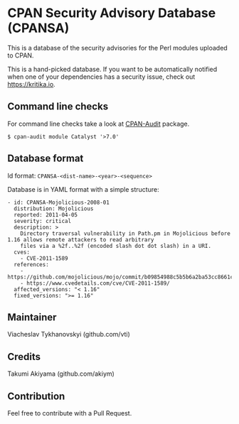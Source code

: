 # CPAN Security Advisory Database (CPANSA)

This is a database of the security advisories for the Perl modules uploaded to CPAN.

This is a hand-picked database. If you want to be automatically notified when one of your dependencies has a security
issue, check out <https://kritika.io>.

## Command line checks

For command line checks take a look at [CPAN-Audit](https://metacpan.org/release/CPAN-Audit) package.

```
$ cpan-audit module Catalyst '>7.0'
```

## Database format

Id format: `CPANSA-<dist-name>-<year>-<sequence>`

Database is in YAML format with a simple structure:

```
- id: CPANSA-Mojolicious-2008-01
  distribution: Mojolicious
  reported: 2011-04-05
  severity: critical
  description: >
    Directory traversal vulnerability in Path.pm in Mojolicious before 1.16 allows remote attackers to read arbitrary
    files via a %2f..%2f (encoded slash dot dot slash) in a URI.
  cves:
    - CVE-2011-1589
  references:
    - https://github.com/mojolicious/mojo/commit/b09854988c5b5b6a2ba53cc8661c4b2677da3818
    - https://www.cvedetails.com/cve/CVE-2011-1589/
  affected_versions: "< 1.16"
  fixed_versions: ">= 1.16"
```

## Maintainer

Viacheslav Tykhanovskyi (github.com/vti)

## Credits

Takumi Akiyama (github.com/akiym)

## Contribution

Feel free to contribute with a Pull Request.
